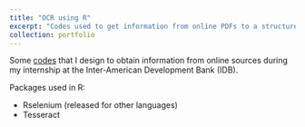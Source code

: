 ```yaml
---
title: "OCR using R"
excerpt: "Codes used to get information from online PDFs to a structured database.  <br/><img src='/images/ocr.png' alt='isolated' width='500'>"
collection: portfolio
---
```


Some [codes](https://github.com/luisquispem/Mateco_4) that I design to obtain information from online sources during my internship at the Inter-American Development Bank (IDB).

Packages used in R:
- Rselenium (released for other languages)
- Tesseract
